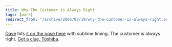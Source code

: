 ```yaml
---
title: Why The Customer is Always Right
tags: [work]
redirect_from: "/archive/2005/07/19/why-the-customer-is-always-right.aspx/"
---
```


[Dave](http://scripting.com/) hits [it on the nose
here](http://archive.scripting.com/2005/07/21#whyTheCustomerIsAlwaysRight)
with sublime timing. The customer is always right. [Get a clue,
Toshiba](https://haacked.com/archive/2005/07/20/8920.aspx).

